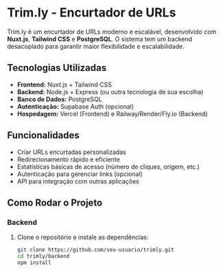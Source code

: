 # Trim.ly - Encurtador de URLs

Trim.ly é um encurtador de URLs moderno e escalável, desenvolvido com **Nuxt.js**, **Tailwind CSS** e **PostgreSQL**. O sistema tem um backend desacoplado para garantir maior flexibilidade e escalabilidade.

## Tecnologias Utilizadas

- **Frontend:** Nuxt.js + Tailwind CSS
- **Backend:** Node.js + Express (ou outra tecnologia de sua escolha)
- **Banco de Dados:** PostgreSQL
- **Autenticação:** Supabase Auth (opcional)
- **Hospedagem:** Vercel (Frontend) e Railway/Render/Fly.io (Backend)

## Funcionalidades

- Criar URLs encurtadas personalizadas
- Redirecionamento rápido e eficiente
- Estatísticas básicas de acesso (número de cliques, origem, etc.)
- Autenticação para gerenciar links (opcional)
- API para integração com outras aplicações

## Como Rodar o Projeto

### Backend

1. Clone o repositório e instale as dependências:
   ```sh
   git clone https://github.com/seu-usuario/trimly.git
   cd trimly/backend
   npm install
   ```
